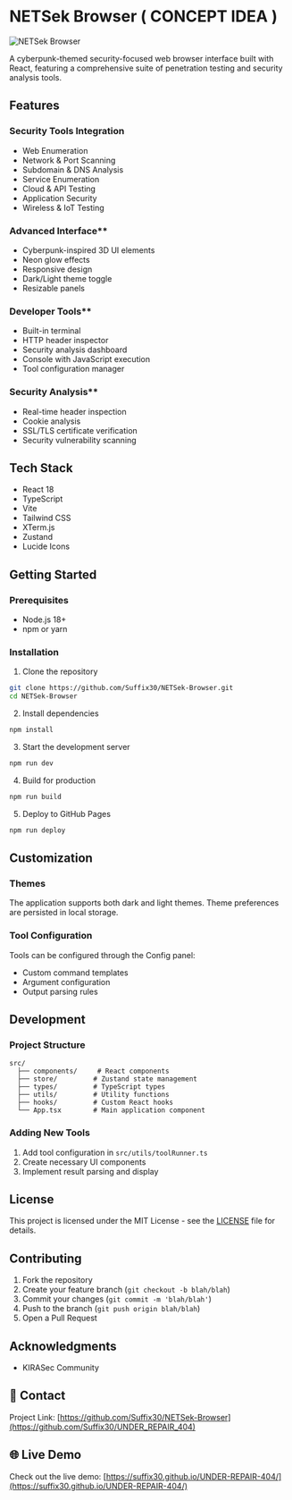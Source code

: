 # NETSek Browser ( CONCEPT IDEA )

![NETSek Browser](https://cdn.discordapp.com/attachments/1201187528779235435/1335040700445884536/image.png?ex=67a89c4a&is=67a74aca&hm=fef19dac9e94cb4259156967940f740b6a2c818970fd7ae5193e3f42aaa3e34a&)

A cyberpunk-themed security-focused web browser interface built with React, featuring a comprehensive suite of penetration testing and security analysis tools.

##  Features

### Security Tools Integration
  - Web Enumeration
  - Network & Port Scanning
  - Subdomain & DNS Analysis
  - Service Enumeration
  - Cloud & API Testing
  - Application Security
  - Wireless & IoT Testing

### Advanced Interface**
  - Cyberpunk-inspired 3D UI elements
  - Neon glow effects
  - Responsive design
  - Dark/Light theme toggle
  - Resizable panels

### Developer Tools**
  - Built-in terminal
  - HTTP header inspector
  - Security analysis dashboard
  - Console with JavaScript execution
  - Tool configuration manager

### Security Analysis**
  - Real-time header inspection
  - Cookie analysis
  - SSL/TLS certificate verification
  - Security vulnerability scanning

## Tech Stack

- React 18
- TypeScript
- Vite
- Tailwind CSS
- XTerm.js
- Zustand
- Lucide Icons

## Getting Started

### Prerequisites

- Node.js 18+ 
- npm or yarn

### Installation

1. Clone the repository
```bash
git clone https://github.com/Suffix30/NETSek-Browser.git
cd NETSek-Browser
```

2. Install dependencies
```bash
npm install
```

3. Start the development server
```bash
npm run dev
```

4. Build for production
```bash
npm run build
```

5. Deploy to GitHub Pages
```bash
npm run deploy
```

## Customization

### Themes
The application supports both dark and light themes. Theme preferences are persisted in local storage.

### Tool Configuration
Tools can be configured through the Config panel:
- Custom command templates
- Argument configuration
- Output parsing rules

## Development

### Project Structure
```
src/
  ├── components/     # React components
  ├── store/         # Zustand state management
  ├── types/         # TypeScript types
  ├── utils/         # Utility functions
  ├── hooks/         # Custom React hooks
  └── App.tsx        # Main application component
```

### Adding New Tools
1. Add tool configuration in `src/utils/toolRunner.ts`
2. Create necessary UI components
3. Implement result parsing and display

## License

This project is licensed under the MIT License - see the [LICENSE](LICENSE) file for details.

## Contributing

1. Fork the repository
2. Create your feature branch (`git checkout -b blah/blah`)
3. Commit your changes (`git commit -m 'blah/blah'`)
4. Push to the branch (`git push origin blah/blah`)
5. Open a Pull Request

## Acknowledgments

- KIRASec Community

## 📧 Contact

Project Link: [https://github.com/Suffix30/NETSek-Browser](https://github.com/Suffix30/UNDER_REPAIR_404)

## 🌐 Live Demo

Check out the live demo: [https://suffix30.github.io/UNDER-REPAIR-404/](https://suffix30.github.io/UNDER-REPAIR-404/)
